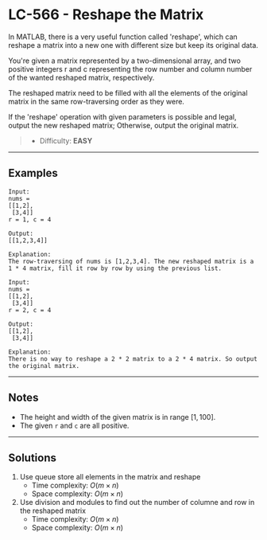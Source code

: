 # LC-566 - Reshape the Matrix

In MATLAB, there is a very useful function called 'reshape', which can reshape a matrix into a new one with different size but keep its original data.

You're given a matrix represented by a two-dimensional array, and two positive integers r and c representing the row number and column number of the wanted reshaped matrix, respectively.

The reshaped matrix need to be filled with all the elements of the original matrix in the same row-traversing order as they were.

If the 'reshape' operation with given parameters is possible and legal, output the new reshaped matrix; Otherwise, output the original matrix.

> * Difficulty: **EASY**

---
## Examples

```
Input:
nums =
[[1,2],
 [3,4]]
r = 1, c = 4

Output:
[[1,2,3,4]]

Explanation:
The row-traversing of nums is [1,2,3,4]. The new reshaped matrix is a 1 * 4 matrix, fill it row by row by using the previous list.
```

```
Input:
nums =
[[1,2],
 [3,4]]
r = 2, c = 4

Output:
[[1,2],
 [3,4]]

Explanation:
There is no way to reshape a 2 * 2 matrix to a 2 * 4 matrix. So output the original matrix.
```

---
## Notes

* The height and width of the given matrix is in range $[1, 100]$.
* The given `r` and `c` are all positive.

---
## Solutions

1. Use queue store all elements in the matrix and reshape
    * Time complexity: $O(m \times n)$
    * Space complexity: $O(m \times n)$
2. Use division and modules to find out the number of columne and row in the reshaped matrix
    * Time complexity: $O(m \times n)$
    * Space complexity: $O(m \times n)$